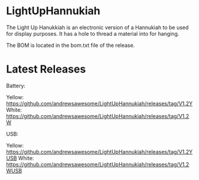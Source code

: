 # LightUpHannukiah
The Light Up Hanukkiah is an electronic version of a Hannukiah to be used for display purposes. It has a hole to thread a material into for hanging.

The BOM is located in the bom.txt file of the release. 

# Latest Releases

Battery:

Yellow: https://github.com/andrewsawesome/LightUpHannukiah/releases/tag/V1.2Y
White: https://github.com/andrewsawesome/LightUpHannukiah/releases/tag/V1.2W

USB: 

Yellow: https://github.com/andrewsawesome/LightUpHannukiah/releases/tag/V1.2YUSB
White: https://github.com/andrewsawesome/LightUpHannukiah/releases/tag/V1.2WUSB
